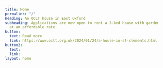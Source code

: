 ```yaml
---
title: Home
permalink: "/"
heading: An OCLT house in East Oxford
subheading: Applications are now open to rent a 3-bed house with garden in East Oxford
  at an affordable rate.
button:
  text: Read more
  link: https://www.oclt.org.uk/2024/01/24/a-house-in-st-clements.html
button2:
  text: 
  link: 
layout: home
---
```


